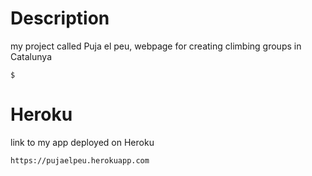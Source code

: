 # Description

my project called Puja el peu, webpage for creating climbing groups in Catalunya

```
$ 
```
# Heroku
link to my app deployed on Heroku
```
https://pujaelpeu.herokuapp.com
```
